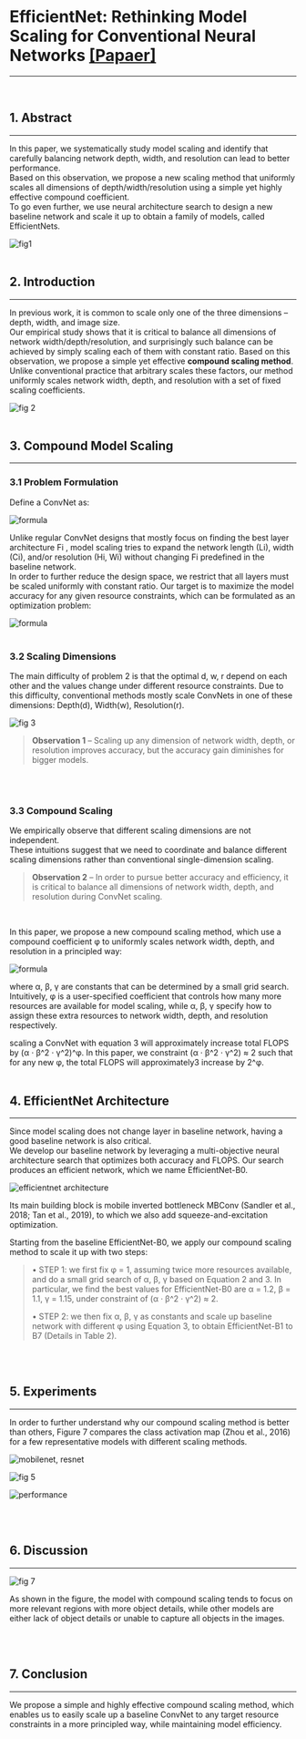 # EfficientNet: Rethinking Model Scaling for Conventional Neural Networks  [[Papaer]](https://arxiv.org/pdf/1905.11946.pdf)
---
<br/> 

## 1. Abstract
---

In this paper, we systematically study model scaling and identify that
carefully balancing network depth, width, and resolution can lead to better performance.   
Based
on this observation, we propose a new scaling
method that uniformly scales all dimensions of
depth/width/resolution using a simple yet highly
effective compound coefficient.   
To go even further, we use neural architecture search to design a new baseline network
and scale it up to obtain a family of models,
called EfficientNets.  

![fig1](https://img1.daumcdn.net/thumb/R1280x0/?scode=mtistory2&fname=https%3A%2F%2Fblog.kakaocdn.net%2Fdn%2FbKc5oi%2Fbtq17a1fkUK%2Fq9KZqAIax48LJRVtLDHrBK%2Fimg.jpg)
<br/> 
<br/> 

## 2. Introduction
---

In previous work, it is common to scale
only one of the three dimensions – depth, width, and image
size.   
Our empirical study shows that it is critical to balance all
dimensions of network width/depth/resolution, and surprisingly such balance can be achieved by simply scaling each
of them with constant ratio. Based on this observation, we
propose a simple yet effective **compound scaling method**.   
Unlike conventional practice that arbitrary scales these factors, our method uniformly scales network width, depth, and resolution with a set of fixed scaling coefficients.   
 
![fig 2](https://img1.daumcdn.net/thumb/R1280x0/?scode=mtistory2&fname=https%3A%2F%2Fblog.kakaocdn.net%2Fdn%2FbPVTyn%2Fbtq04LoQMCz%2FrfAPx1M0tkux0bFdwfpxbK%2Fimg.png)
<br/> 
<br/> 

## 3. Compound Model Scaling
---

### 3.1 Problem Formulation
Define a ConvNet as:   

![formula](https://img1.daumcdn.net/thumb/R1280x0/?scode=mtistory2&fname=https%3A%2F%2Fblog.kakaocdn.net%2Fdn%2FC0Uvp%2Fbtq05pTpAxB%2FKEWakjYYrruswz3eE5BuN1%2Fimg.png)

Unlike regular ConvNet designs that mostly focus on finding the best layer architecture Fi
, model scaling tries to expand the network length (Li), width (Ci), and/or resolution
(Hi, Wi) without changing Fi predefined in the baseline network.  
 In order to further reduce the design space, we restrict that all layers must be scaled uniformly with constant ratio. Our target is to maximize the model accuracy
for any given resource constraints, which can be formulated as an optimization problem:   

![formula](https://img1.daumcdn.net/thumb/R1280x0/?scode=mtistory2&fname=https%3A%2F%2Fblog.kakaocdn.net%2Fdn%2FrXUPg%2Fbtq09yawS1h%2F7lifBkPwKy3CGZrU9EWXGk%2Fimg.png)
<br/> 
<br/> 

### 3.2 Scaling Dimensions
The main difficulty of problem 2 is that the optimal d, w, r
depend on each other and the values change under different
resource constraints. Due to this difficulty, conventional
methods mostly scale ConvNets in one of these dimensions: Depth(d), Width(w), Resolution(r).

![fig 3](https://img1.daumcdn.net/thumb/R1280x0/?scode=mtistory2&fname=https%3A%2F%2Fblog.kakaocdn.net%2Fdn%2FGTdEy%2Fbtq038q7y94%2FGVjfukxqj5c76wrP59EaC0%2Fimg.png)

>**Observation 1** – Scaling up any dimension of network width, depth, or resolution improves accuracy, but the accuracy gain diminishes for bigger models.   

<br/> 
<br/> 

### 3.3 Compound Scaling
We empirically observe that different scaling dimensions are not independent.  
These intuitions suggest that we need to coordinate and balance different scaling dimensions rather than conventional single-dimension scaling.   

>**Observation 2** – In order to pursue better accuracy and
efficiency, it is critical to balance all dimensions of network
width, depth, and resolution during ConvNet scaling.   

<br/> 

In this paper, we propose a new compound scaling method,
which use a compound coefficient φ to uniformly scales
network width, depth, and resolution in a principled way:   

![formula](https://img1.daumcdn.net/thumb/R1280x0/?scode=mtistory2&fname=https%3A%2F%2Fblog.kakaocdn.net%2Fdn%2FA3VwW%2Fbtq04LicwqW%2FPWqolLbJOlhJkl3hgvnl1k%2Fimg.png)

where α, β, γ are constants that can be determined by a small grid search. Intuitively, φ is a user-specified coefficient that controls how many more resources are available for model scaling, while α, β, γ specify how to assign these extra resources to network width, depth, and resolution respectively. 

scaling a ConvNet with equation 3 will approximately increase total FLOPS by
(α · β^2 · γ^2)^φ. In this paper, we
constraint (α · β^2 · γ^2) ≈ 2 such that for any new φ, the total FLOPS will approximately3
increase by 2^φ.
<br/> 
<br/> 

## 4. EfficientNet Architecture
---

Since model scaling does not change layer in baseline network, having a good baseline network is also critical.   
We develop our baseline network by leveraging a multi-objective neural architecture search that optimizes both accuracy and FLOPS.
Our search produces an efficient network, which we name EfficientNet-B0.

![efficientnet architecture](https://img1.daumcdn.net/thumb/R1280x0/?scode=mtistory2&fname=https%3A%2F%2Fblog.kakaocdn.net%2Fdn%2FqQzQA%2Fbtq04LihLfG%2FUE8UKgHq7qjqbsjR6OjWkk%2Fimg.png)

 Its main building block is mobile inverted bottleneck MBConv (Sandler et al., 2018; Tan et al., 2019), to which we also add squeeze-and-excitation optimization.


Starting from the baseline EfficientNet-B0, we apply our
compound scaling method to scale it up with two steps:

>• STEP 1: we first fix φ = 1, assuming twice more resources available, and do a small grid search of α, β, γ
based on Equation 2 and 3. In particular, we find
the best values for EfficientNet-B0 are α = 1.2, β =
1.1, γ = 1.15, under constraint of (α · β^2 · γ^2) ≈ 2.   
>
>• STEP 2: we then fix α, β, γ as constants and scale up
baseline network with different φ using Equation 3, to
obtain EfficientNet-B1 to B7 (Details in Table 2).  

<br/> 
<br/> 

## 5. Experiments
---

In order to further understand why our compound scaling
method is better than others, Figure 7 compares the class
activation map (Zhou et al., 2016) for a few representative
models with different scaling methods.   

![mobilenet, resnet](https://img1.daumcdn.net/thumb/R1280x0/?scode=mtistory2&fname=https%3A%2F%2Fblog.kakaocdn.net%2Fdn%2FYl6LP%2Fbtq04MIjEfi%2FWumWEdMezK3VL25IkHfIQ0%2Fimg.png)

![fig 5](https://img1.daumcdn.net/thumb/R1280x0/?scode=mtistory2&fname=https%3A%2F%2Fblog.kakaocdn.net%2Fdn%2FqW9Ss%2Fbtq04MO2C6w%2FzJSi53JeLQJAfz8anNYerk%2Fimg.png)


![performance](https://img1.daumcdn.net/thumb/R1280x0/?scode=mtistory2&fname=https%3A%2F%2Fblog.kakaocdn.net%2Fdn%2Fb87rjM%2Fbtq05of3xEZ%2FPC0jl33QYBXm7n7RAz16oK%2Fimg.png)

<br/> 
<br/> 

## 6. Discussion
---

![fig 7](https://img1.daumcdn.net/thumb/R1280x0/?scode=mtistory2&fname=https%3A%2F%2Fblog.kakaocdn.net%2Fdn%2FbbzAgY%2Fbtq2cnGdl5S%2FsKsE9bHxtEZyEokKE04QX1%2Fimg.jpg)

As shown in the figure, the model with compound scaling tends to focus on more relevant regions with more object details, while other models are either lack of object details or unable to capture all objects in the images.

<br/> 
<br/> 

## 7. Conclusion
---

We propose a simple and highly effective compound scaling method, which enables us to easily scale up a baseline ConvNet to any target resource constraints in a more principled way, while maintaining model efficiency.


